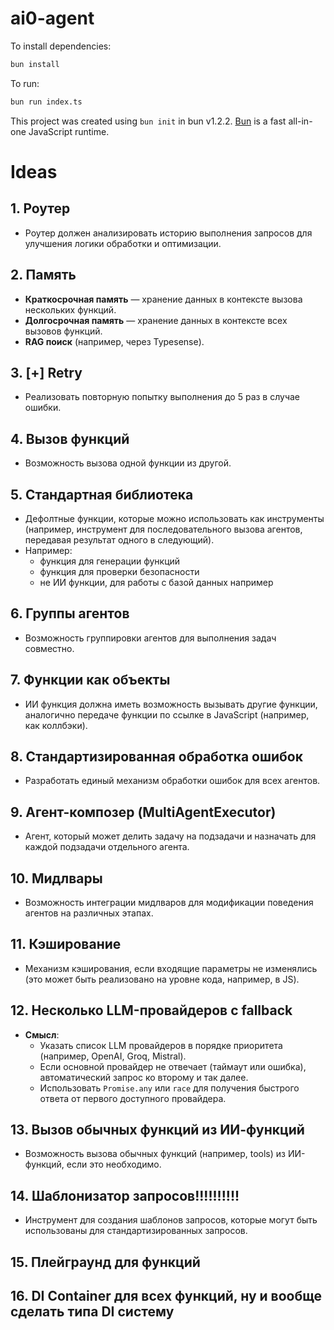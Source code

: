 # ai0-agent

To install dependencies:

```bash
bun install
```

To run:

```bash
bun run index.ts
```

This project was created using `bun init` in bun v1.2.2. [Bun](https://bun.sh) is a fast all-in-one JavaScript runtime.

# Ideas

## 1. Роутер

- Роутер должен анализировать историю выполнения запросов для улучшения логики обработки и оптимизации.

## 2. Память

- **Краткосрочная память** — хранение данных в контексте вызова нескольких функций.
- **Долгосрочная память** — хранение данных в контексте всех вызовов функций.
- **RAG поиск** (например, через Typesense).

## 3. [+] Retry

- Реализовать повторную попытку выполнения до 5 раз в случае ошибки.

## 4. Вызов функций

- Возможность вызова одной функции из другой.

## 5. Стандартная библиотека

- Дефолтные функции, которые можно использовать как инструменты (например, инструмент для последовательного вызова агентов, передавая результат одного в следующий).
- Например:
  - функция для генерации функций
  - функция для проверки безопасности
  - не ИИ функции, для работы с базой данных например

## 6. Группы агентов

- Возможность группировки агентов для выполнения задач совместно.

## 7. Функции как объекты

- ИИ функция должна иметь возможность вызывать другие функции, аналогично передаче функции по ссылке в JavaScript (например, как коллбэки).

## 8. Стандартизированная обработка ошибок

- Разработать единый механизм обработки ошибок для всех агентов.

## 9. Агент-композер (MultiAgentExecutor)

- Агент, который может делить задачу на подзадачи и назначать для каждой подзадачи отдельного агента.

## 10. Мидлвары

- Возможность интеграции мидлваров для модификации поведения агентов на различных этапах.

## 11. Кэширование

- Механизм кэширования, если входящие параметры не изменялись (это может быть реализовано на уровне кода, например, в JS).

## 12. Несколько LLM-провайдеров с fallback

- **Смысл**:
  - Указать список LLM провайдеров в порядке приоритета (например, OpenAI, Groq, Mistral).
  - Если основной провайдер не отвечает (таймаут или ошибка), автоматический запрос ко второму и так далее.
  - Использовать `Promise.any` или `race` для получения быстрого ответа от первого доступного провайдера.

## 13. Вызов обычных функций из ИИ-функций

- Возможность вызова обычных функций (например, tools) из ИИ-функций, если это необходимо.

## 14. Шаблонизатор запросов!!!!!!!!!!

- Инструмент для создания шаблонов запросов, которые могут быть использованы для стандартизированных запросов.

## 15. Плейграунд для функций

## 16. DI Container для всех функций, ну и вообще сделать типа DI систему
